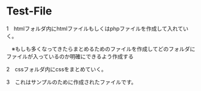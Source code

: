 # Test-File

1　htmlフォルダ内にhtmlファイルもしくはphpファイルを作成して入れていく。

　※もしも多くなってきたらまとめるためのファイルを作成してどのフォルダにファイルが入っているのか明確にできるよう作成する
 
2　cssフォルダ内にcssをまとめていく。

3　これはサンプルのために作成されたファイルです。
